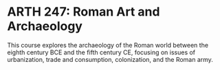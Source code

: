 # ARTH 247: Roman Art and Archaeology

This course explores the archaeology of the Roman world between the eighth century BCE and the fifth century CE, focusing on issues of urbanization, trade and consumption, colonization, and the Roman army.